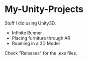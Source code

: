 # My-Unity-Projects

Stuff I did using Unity3D.

- Infinite Runner
- Placing furniture through AR
- Roaming in a 3D Model

Check "Releases" for the .exe files.

